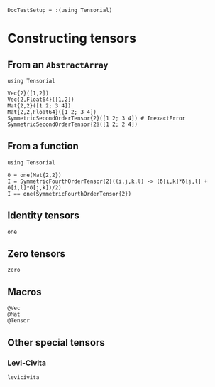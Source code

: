 ```@meta
DocTestSetup = :(using Tensorial)
```

# Constructing tensors

## From an `AbstractArray`

```@setup construct-from-abstractarray
using Tensorial
```

```@repl construct-from-abstractarray
Vec{2}([1,2])
Vec{2,Float64}([1,2])
Mat{2,2}([1 2; 3 4])
Mat{2,2,Float64}([1 2; 3 4])
SymmetricSecondOrderTensor{2}([1 2; 3 4]) # InexactError
SymmetricSecondOrderTensor{2}([1 2; 2 4])
```

## From a function

```@setup construct-from-function
using Tensorial
```

```@repl construct-from-function
δ = one(Mat{2,2})
I = SymmetricFourthOrderTensor{2}((i,j,k,l) -> (δ[i,k]*δ[j,l] + δ[i,l]*δ[j,k])/2)
I == one(SymmetricFourthOrderTensor{2})
```

## Identity tensors

```@docs
one
```

## Zero tensors

```@docs
zero
```

## Macros

```@docs
@Vec
@Mat
@Tensor
```

## Other special tensors

### Levi-Civita

```@docs
levicivita
```
